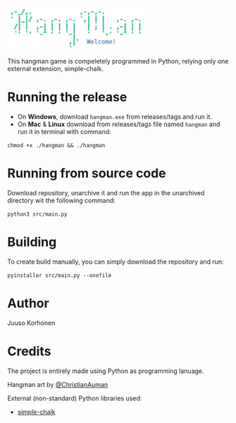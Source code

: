 <img src="img/hangman-logo.png" height="100px">


This hangman game is compeletely programmed in Python, relying only one external extension, simple-chalk.


# Running the release
* On **Windows**, download `hangman.exe` from releases/tags and run it.
* On **Mac** & **Linux** download from releases/tags file named `hangman` and run it in terminal with command:
```
chmod +x ./hangman && ./hangman
```

# Running from source code

Download repository, unarchive it and run the app in the unarchived directory wit the following command:

```
python3 src/main.py
```

# Building

To create build manually, you can simply download the repository and run:
```
pyinstaller src/main.py --onefile
```


# Author

Juuso Korhonen


# Credits

The project is entirely made using Python as programming lanuage.

Hangman art by [@ChristianAuman](https://replit.com/@ChristianAuman/Hangman)

External (non-standard) Python libraries used:
* [simple-chalk](https://pypi.org/project/simple-chalk/)